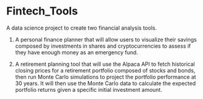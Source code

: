 # Fintech_Tools


A data science project to create two financial analysis tools. 

1. A personal finance planner that will allow users to visualize their savings composed by investments in shares and cryptocurrencies to assess if they have enough money as an emergency fund.

2. A retirement planning tool that will use the Alpaca API to fetch historical closing prices for a retirement portfolio composed of stocks and bonds, then run Monte Carlo simulations to project the portfolio performance at 30 years. It will then use the Monte Carlo data to calculate the expected portfolio returns given a specific initial investment amount.
